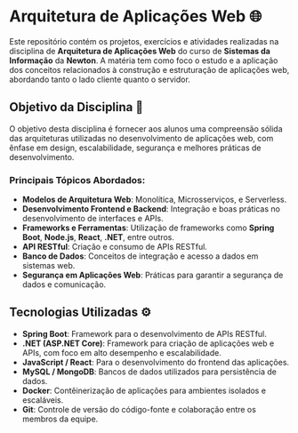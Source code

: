 # Arquitetura de Aplicações Web 🌐

Este repositório contém os projetos, exercícios e atividades realizadas na disciplina de **Arquitetura de Aplicações Web** do curso de **Sistemas da Informação** da **Newton**. A matéria tem como foco o estudo e a aplicação dos conceitos relacionados à construção e estruturação de aplicações web, abordando tanto o lado cliente quanto o servidor.

## Objetivo da Disciplina 🎯

O objetivo desta disciplina é fornecer aos alunos uma compreensão sólida das arquiteturas utilizadas no desenvolvimento de aplicações web, com ênfase em design, escalabilidade, segurança e melhores práticas de desenvolvimento.

### Principais Tópicos Abordados:

- **Modelos de Arquitetura Web**: Monolítica, Microsserviços, e Serverless.
- **Desenvolvimento Frontend e Backend**: Integração e boas práticas no desenvolvimento de interfaces e APIs.
- **Frameworks e Ferramentas**: Utilização de frameworks como **Spring Boot**, **Node.js**, **React**, **.NET**, entre outros.
- **API RESTful**: Criação e consumo de APIs RESTful.
- **Banco de Dados**: Conceitos de integração e acesso a dados em sistemas web.
- **Segurança em Aplicações Web**: Práticas para garantir a segurança de dados e comunicação.

## Tecnologias Utilizadas ⚙️

- **Spring Boot**: Framework para o desenvolvimento de APIs RESTful.
- **.NET (ASP.NET Core)**: Framework para criação de aplicações web e APIs, com foco em alto desempenho e escalabilidade.
- **JavaScript / React**: Para o desenvolvimento do frontend das aplicações.
- **MySQL / MongoDB**: Bancos de dados utilizados para persistência de dados.
- **Docker**: Contêinerização de aplicações para ambientes isolados e escaláveis.
- **Git**: Controle de versão do código-fonte e colaboração entre os membros da equipe.

